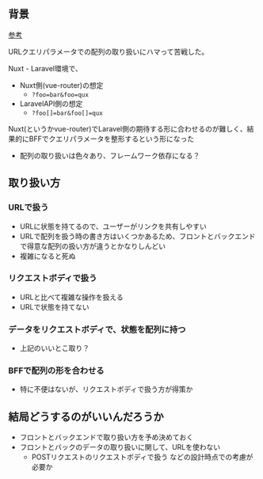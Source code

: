 ## 背景

[参考](https://medium.com/raml-api/arrays-in-query-params-33189628fa68)

URLクエリパラメータでの配列の取り扱いにハマって苦戦した。

Nuxt - Laravel環境で、
- Nuxt側(vue-router)の想定
  - `?foo=bar&foo=qux`
- LaravelAPI側の想定
  - `?foo[]=bar&foo[]=qux`

Nuxt(というかvue-router)でLaravel側の期待する形に合わせるのが難しく、結果的にBFFでクエリパラメータを整形するという形になった

- 配列の取り扱いは色々あり、フレームワーク依存になる？

## 取り扱い方
### URLで扱う
- URLに状態を持てるので、ユーザーがリンクを共有しやすい
- URLで配列を扱う時の書き方はいくつかあるため、フロントとバックエンドで得意な配列の扱い方が違うとかなりしんどい
- 複雑になると死ぬ

### リクエストボディで扱う
- URLと比べて複雑な操作を扱える
- URLで状態を持てない

### データをリクエストボディで、状態を配列に持つ
- 上記のいいとこ取り？

### BFFで配列の形を合わせる
- 特に不便はないが、リクエストボディで扱う方が得策か

## 結局どうするのがいいんだろうか

- フロントとバックエンドで取り扱い方を予め決めておく
- フロントとバックのデータの取り扱いに関して、URLを使わない
  - POSTリクエストのリクエストボディで扱う
などの設計時点での考慮が必要か
